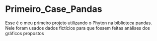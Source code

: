 # Primeiro_Case_Pandas
Esse é o meu primeiro projeto utilizando o Phyton na biblioteca pandas. Nele foram usados dados fictícios para que fossem feitas análises dos gráficos propostos
